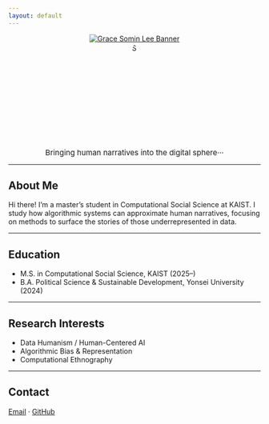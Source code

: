 ```yaml
---
layout: default
---
```


<!-- Custom Clickable Banner (Centered) -->
<div style="text-align: center; margin-top: 5px;">
  <a href="https://gracesominl.github.io">
    <img src="https://capsule-render.vercel.app/api?type=blur&color=timeGradient&height=180&section=header&text=Grace%20Somin%20Lee&fontSize=35&fontColor=474747" alt="Grace Somin Lee Banner" style="max-width: 100%;"/>
  </a>
</div>

<!-- Profile Image -->
<div style="text-align: center; margin-top: 0px;">
  <img src="/assets/img/face2.JPG" alt="Grace Somin Lee"  style="width: 100%; max-width: 200px; height: 200px; object-fit: cover;
            clip-path: polygon(50% 0%, 61% 35%, 98% 35%, 68% 57%, 
                               79% 91%, 50% 70%, 21% 91%, 32% 57%, 
                               2% 35%, 39% 35%);
            " />
</div>

<!-- Intro Text -->
<div style="text-align: center; font-size: 15px; margin-top: 10px;">
  Bringing human narratives into the digital sphere···
</div>

---

## About Me

Hi there! I’m a master’s student in Computational Social Science at KAIST.
I study how algorithmic systems can approximate human narratives, focusing on methods to surface the stories of those underrepresented in data. 

---

## Education
- M.S. in Computational Social Science, KAIST (2025–)  
- B.A. Political Science & Sustainable Development, Yonsei University (2024)

---

## Research Interests 
- Data Humanism / Human-Centered AI
- Algorithmic Bias & Representation 
- Computational Ethnography  

---

## Contact
[Email](gracesomin@kaist.ac.kr) · [GitHub](https://github.com/gracesominl)
